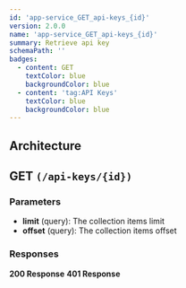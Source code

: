 ```yaml
---
id: 'app-service_GET_api-keys_{id}'
version: 2.0.0
name: 'app-service_GET_api-keys_{id}'
summary: Retrieve api key
schemaPath: ''
badges:
  - content: GET
    textColor: blue
    backgroundColor: blue
  - content: 'tag:API Keys'
    textColor: blue
    backgroundColor: blue
---
```

## Architecture
<NodeGraph />



## GET `(/api-keys/{id})`

### Parameters
- **limit** (query): The collection items limit
- **offset** (query): The collection items offset




### Responses
**200 Response**
<SchemaViewer file="response-200.json" maxHeight="500" id="response-200" />
      **401 Response**
<SchemaViewer file="response-401.json" maxHeight="500" id="response-401" />
